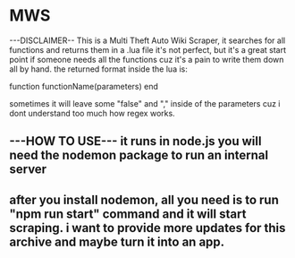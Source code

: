 # MWS
---DISCLAIMER--
This is a Multi Theft Auto Wiki Scraper, it searches for all functions and returns them in a .lua file
it's not perfect, but it's a great start point if someone needs all the functions cuz it's a pain to write them down all by hand.
the returned format inside the lua is:

function functionName(parameters) end

sometimes it will leave some "false" and "," inside of the parameters cuz i dont understand too much how regex works.

---HOW TO USE---
it runs in node.js
you will need the nodemon package to run an internal server
--
after you install nodemon, all you need is to run "npm run start" command and it will start scraping.
i want to provide more updates for this archive and maybe turn it into an app.
---
